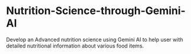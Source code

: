 # Nutrition-Science-through-Gemini-AI
Develop an  Advanced nutrition science using Gemini AI to help user with detailed nutritional information about various food items.
